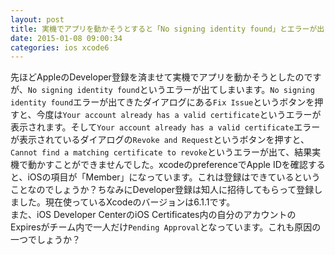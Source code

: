 ```yaml
---
layout: post
title: 実機でアプリを動かそうとすると「No signing identity found」とエラーが出る
date: 2015-01-08 09:00:34
categories: ios xcode6
---
```

<p>先ほどAppleのDeveloper登録を済ませて実機でアプリを動かそうとしたのですが、<code>No signing identity found</code>というエラーが出てしまいます。<code>No signing identity found</code>エラーが出てきたダイアログにある<code>Fix Issue</code>というボタンを押すと、今度は<code>Your account already has a valid certificate</code>というエラーが表示されます。そして<code>Your account already has a valid certificate</code>エラーが表示されているダイアログの<code>Revoke and Request</code>というボタンを押すと、<code>Cannot find a matching certificate to revoke</code>というエラーが出て、結果実機で動かすことができませんでした。xcodeのpreferenceでApple IDを確認すると、iOSの項目が「Member」になっています。これは登録はできているということなのでしょうか？ちなみにDeveloper登録は知人に招待してもらって登録しました。現在使っているXcodeのバージョンは6.1.1です。<br>
また、iOS Developer CenterのiOS Certificates内の自分のアカウントのExpiresがチーム内で一人だけ<code>Pending Approval</code>となっています。これも原因の一つでしょうか？</p>
